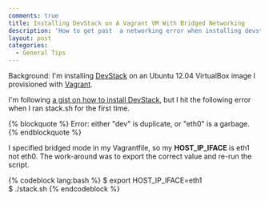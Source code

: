 ```yaml
---
comments: true
title: Installing DevStack on A Vagrant VM With Bridged Networking
description: 'How to get past  a networking error when installing devstack on a vagrant box configured to use bridged networking.'
layout: post
categories:
  - General Tips
---
```

Background: I'm installing [DevStack][1] on an Ubuntu 12.04 VirtualBox image I provisioned with [Vagrant][2].

I'm following [a gist on how to install DevStack][3], but I hit the following error when I ran stack.sh for the first time.

{% blockquote %}
Error: either "dev" is duplicate, or "eth0" is a garbage.
{% endblockquote %}

I specified bridged mode in my Vagrantfile, so my **HOST_IP_IFACE** is eth1 not eth0. The work-around was to export the correct 
value and re-run the script.

{% codeblock lang:bash %}
$ export HOST_IP_IFACE=eth1  
$ ./stack.sh
{% endcodeblock %}

 [1]: http://devstack.org/
 [2]: http://vagrantup.com
 [3]: https://gist.github.com/2144344

